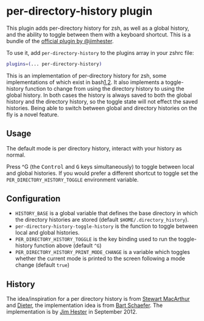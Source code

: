 # per-directory-history plugin

This plugin adds per-directory history for zsh, as well as a global history,
and the ability to toggle between them with a keyboard shortcut. This is a
bundle of the [official plugin by @jimhester][5].

To use it, add `per-directory-history` to the plugins array in your zshrc file:

```zsh
plugins=(... per-directory-history)
```

This is an implementation of per-directory history for zsh, some implementations
of which exist in bash[1][],[2][]. It also implements a toggle-history function
to change from using the directory history to using the global history. In both
cases the history is always saved to both the global history and the directory
history, so the toggle state will not effect the saved histories. Being able to
switch between global and directory histories on the fly is a novel feature.

## Usage

The default mode is per directory history, interact with your history as normal.

Press ^G (the <kbd>Control</kbd> and <kbd>G</kbd> keys simultaneously) to toggle
between local and global histories. If you would prefer a different shortcut to
toggle set the `PER_DIRECTORY_HISTORY_TOGGLE` environment variable.

## Configuration

* `HISTORY_BASE` is a global variable that defines the base directory in which the
  directory histories are stored (default `$HOME/.directory_history`).
* `per-directory-history-toggle-history` is the function to toggle between local
  and global histories.
* `PER_DIRECTORY_HISTORY_TOGGLE` is the key binding used to run the toggle-history
  function above (default `^G`)
* `PER_DIRECTORY_HISTORY_PRINT_MODE_CHANGE` is a variable which toggles whether
  the current mode is printed to the screen following a mode change (default `true`)

## History

The idea/inspiration for a per directory history is from [Stewart MacArthur][1]
and [Dieter][2], the implementation idea is from [Bart Schaefer][3]. The
implementation is by [Jim Hester][4] in September 2012.

[1]: http://www.compbiome.com/2010/07/bash-per-directory-bash-history.html
[2]: http://dieter.plaetinck.be/per_directory_bash
[3]: https://www.zsh.org/mla/users/1997/msg00226.html
[4]: https://jimhester.com
[5]: https://github.com/jimhester/per-directory-history
